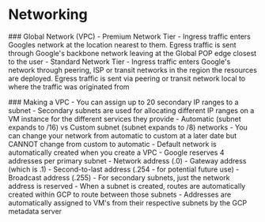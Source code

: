 # Networking

### Global Network (VPC)
    - Premium Network Tier - Ingress traffic enters Googles network at the location nearest to them. Egress traffic is sent through Google's backbone network leaving at the Global POP edge closest to the user
    - Standard Network Tier - Ingress traffic enters Google's network through peering, ISP or transit networks in the region the resources are deployed. Egress traffic is sent via peering or transit network local to where the traffic was originated from

### Making a VPC
    - You can assign up to 20 secondary IP ranges to a subnet
    - Secondary subnets are used for allocating different IP ranges on a VM instance for the different services they provide
    - Automatic (subnet expands to /16) vs Custom subnet (subnet expands to /8) networks
    - You can change your network from automatic to custom at a later date but CANNOT change from custom to automatic
    - Default network is automatically created when you create a VPC
    - Google reserves 4 addresses per primary subnet
        - Network address (.0)
        - Gateway address (which is .1)
        - Second-to-last address (.254 - for potential future use)
        - Broadcast address (.255)
    - For secondary subnets, just the network address is reserved
    - When a subnet is created, routes are automatically created within GCP to route between those subnets
    - Addresses are automatically assigned to VM's from their respective subnets by the GCP metadata server